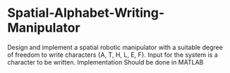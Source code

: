 # Spatial-Alphabet-Writing-Manipulator
Design and implement a spatial robotic manipulator with a suitable degree of  freedom to write characters {A, T, H, L, E, F}. Input for the system is a  character to be written.
Implementation Should be done in MATLAB
